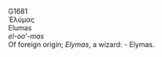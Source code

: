 <body>
  <p>G1681<br>  Ἐλύμας  <br> Elumas  <br><i>el-oo‘-mas </i><br>Of foreign origin; <i>Elymas</i>, a wizard: - Elymas.<br></p>
 </body>